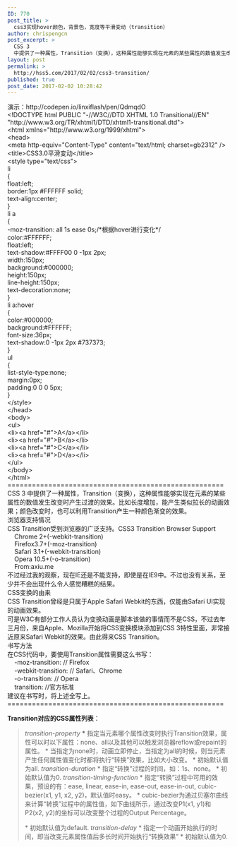 ```yaml
---
ID: 770
post_title: >
  css3实现hover颜色，背景色，宽度等平滑变动（transition）
author: chrispengcn
post_excerpt: >
  CSS 3
  中提供了一种属性，Transition（变换），这种属性能够实现在元素的某些属性的数值发生改变时产生过渡的效果。比如长度增加，能产生类似拉长的动画效果；颜色改变时，也可以利用Transition产生一种颜色渐变的效果。
layout: post
permalink: >
  http://hss5.com/2017/02/02/css3-transition/
published: true
post_date: 2017-02-02 10:28:42
---
```

<div id="article_content" class="article_content">
<div>
<div>
<div>演示：http://codepen.io/linxiflash/pen/QdmqdO</div>
<div></div>
<div>&lt;!DOCTYPE html PUBLIC "-//W3C//DTD XHTML 1.0 Transitional//EN" "http://www.w3.org/TR/xhtml1/DTD/xhtml1-transitional.dtd"&gt;</div>
<div>&lt;html xmlns="http://www.w3.org/1999/xhtml"&gt;</div>
<div>&lt;head&gt;</div>
<div>&lt;meta http-equiv="Content-Type" content="text/html; charset=gb2312" /&gt;</div>
<div>&lt;title&gt;CSS3.0平滑变动&lt;/title&gt;</div>
<div>&lt;style type="text/css"&gt;</div>
<div>li</div>
<div>{</div>
<div>float:left;</div>
<div>border:1px #FFFFFF solid;</div>
<div>text-align:center;</div>
<div>}</div>
<div>li a</div>
<div>{</div>
<div>-moz-transition: all 1s ease 0s;/*根据hover进行变化*/</div>
<div>color:#FFFFFF;</div>
<div>float:left;</div>
<div>text-shadow:#FFFF00 0 -1px 2px;</div>
<div>width:150px;</div>
<div>background:#000000;</div>
<div>height:150px;</div>
<div>line-height:150px;</div>
<div>text-decoration:none;</div>
<div>}</div>
<div>li a:hover</div>
<div>{</div>
<div>color:#000000;</div>
<div>background:#FFFFFF;</div>
<div>font-size:36px;</div>
<div>text-shadow:0 -1px 2px #737373;</div>
<div>}</div>
<div>ul</div>
<div>{</div>
<div>list-style-type:none;</div>
<div>margin:0px;</div>
<div>padding:0 0 0 5px;</div>
<div>}</div>
<div>&lt;/style&gt;</div>
<div>&lt;/head&gt;</div>
<div></div>
<div>&lt;body&gt;</div>
<div>&lt;ul&gt;</div>
<div>&lt;li&gt;&lt;a href="#"&gt;A&lt;/a&gt;&lt;/li&gt;</div>
<div>&lt;li&gt;&lt;a href="#"&gt;B&lt;/a&gt;&lt;/li&gt;</div>
<div>&lt;li&gt;&lt;a href="#"&gt;C&lt;/a&gt;&lt;/li&gt;</div>
<div>&lt;li&gt;&lt;a href="#"&gt;D&lt;/a&gt;&lt;/li&gt;</div>
<div>&lt;/ul&gt;</div>
<div>&lt;/body&gt;</div>
<div>&lt;/html&gt;</div>
</div>
</div>
<div>=====================================================</div>
<div>
<div>CSS 3 中提供了一种属性，Transition（变换），这种属性能够实现在元素的某些属性的数值发生改变时产生过渡的效果。比如长度增加，能产生类似拉长的动画效果；颜色改变时，也可以利用Transition产生一种颜色渐变的效果。</div>
<div>浏览器支持情况</div>
<div></div>
<div>CSS Transition受到浏览器的广泛支持。CSS3 Transition Browser Support</div>
<div></div>
<div>    Chrome 2+(-webkit-transition)</div>
<div>    Firefox3.7+(-moz-transition)</div>
<div>    Safari 3.1+(-webkit-transition)</div>
<div>    Opera 10.5+(-o-transition)</div>
<div></div>
<div>    From:axiu.me</div>
<div></div>
<div>不过经过我的观察，现在IE还是不能支持，即使是在IE9中。不过也没有关系，至少并不会出现什么令人感觉糟糕的结果。</div>
<div>CSS变换的由来</div>
<div></div>
<div>CSS Transition曾经是只属于Apple Safari Webkit的东西，仅能由Safari UI实现的动画效果。</div>
<div></div>
<div>可是W3C有部分工作人员认为变换动画是脚本该做的事情而不是CSS，不过去年三月份，来自Apple、Mozilla开始将CSS变换模块添加到CSS 3特性里面，非常接近原来Safari Webkit的效果。由此得来CSS Transition。</div>
<div>书写方法</div>
<div></div>
<div>在CSS代码中，要使用Transition属性需要这么书写：</div>
<div></div>
<div>    -moz-transition: // Firefox</div>
<div></div>
<div>    -webkit-transition: // Safari、Chrome</div>
<div></div>
<div>    -o-transition: // Opera</div>
<div></div>
<div>    transition: //官方标准</div>
<div></div>
<div>建议在书写时，将上述全写上。</div>
</div>
<div>=====================================================</div>
<div>

<strong>Transition对应的CSS属性列表</strong>：
<blockquote><em>transition-property</em>
<strong>*</strong> 指定当元素哪个属性改变时执行Transition效果，属性可以时以下属性：none、all以及其他可以触发浏览器reflow或repaint的属性。
* 当指定为none时，动画立即停止，当指定为all的时候，则当元素产生任何属性值变化时都将执行“转换”效果，比如大小改变。
* 初始默认值为all.
<em>transition-duration</em>
* 指定“转换”过程的时间，如：1s、none。
* 初始默认值为0.
<em>transition-timing-function</em>
* 指定“转换”过程中可用的效果，预设的有：ease, linear, ease-in, ease-out, ease-in-out, cubic-bezier(x1, y1, x2, y2)，默认值时easy。
* cubic-bezier为通过贝塞尔曲线来计算“转换”过程中的属性值，如下曲线所示，通过改变P1(x1, y1)和P2(x2, y2)的坐标可以改变整个过程的Output Percentage。

* 初始默认值为default.
<em>transition-delay</em>
* 指定一个动画开始执行的时间，即当改变元素属性值后多长时间开始执行“转换效果”
* 初始默认值为0.</blockquote>
</div>
</div>